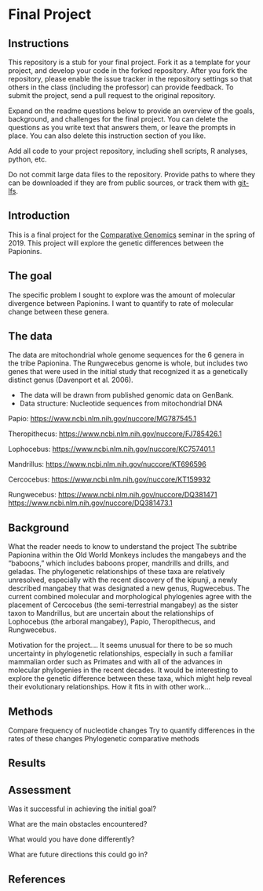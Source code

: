 # Final Project

## Instructions

This repository is a stub for your final project. Fork it as a template for your project, and develop your code in the forked repository. After you fork the repository, please enable the issue tracker in the repository settings so that others in the class (including the professor) can provide feedback. To submit the project, send a pull request to the original repository.

Expand on the readme questions below to provide an overview of the goals, background, and challenges for the final project. You can delete the questions as you write text that answers them, or leave the prompts in place. You can also delete this instruction section of you like.

Add all code to your project repository, including shell scripts, R analyses, python, etc.

Do not commit large data files to the repository. Provide paths to where they can be downloaded if they
are from public sources, or track them with [git-lfs](https://git-lfs.github.com).

## Introduction

This is a final project for the [Comparative Genomics](https://github.com/Yale-EEB723/syllabus) seminar in the spring of 2019. This project will explore the genetic differences between the Papionins.

## The goal

The specific problem I sought to explore was the amount of molecular divergence between Papionins. I want to quantify to rate of molecular change between these genera.

## The data

The data are mitochondrial whole genome sequences for the 6 genera in the tribe Papionina. The Rungwecebus genome is whole, but includes two genes that were used in the initial study that recognized it as a genetically distinct genus (Davenport et al. 2006).

- The data will be drawn from published genomic data on GenBank.
- Data structure: Nucleotide sequences from mitochondrial DNA

Papio: https://www.ncbi.nlm.nih.gov/nuccore/MG787545.1

Theropithecus: https://www.ncbi.nlm.nih.gov/nuccore/FJ785426.1

Lophocebus: https://www.ncbi.nlm.nih.gov/nuccore/KC757401.1

Mandrillus: https://www.ncbi.nlm.nih.gov/nuccore/KT696596

Cercocebus: https://www.ncbi.nlm.nih.gov/nuccore/KT159932

Rungwecebus: https://www.ncbi.nlm.nih.gov/nuccore/DQ381471
https://www.ncbi.nlm.nih.gov/nuccore/DQ381473.1

## Background
What the reader needs to know to understand the project
The subtribe Papionina within the Old World Monkeys includes the mangabeys and the “baboons,” which includes baboons proper, mandrills and drills, and geladas. The phylogenetic relationships of these taxa are relatively unresolved, especially with the recent discovery of the kipunji, a newly described mangabey that was designated a new genus, Rugwecebus. The current combined molecular and morphological phylogenies agree with the placement of Cercocebus (the semi-terrestrial mangabey) as the sister taxon to Mandrillus, but are uncertain about the relationships of Lophocebus (the arboral mangabey), Papio, Theropithecus, and Rungwecebus.


Motivation for the project....
It seems unusual for there to be so much uncertainty in phylogenetic relationships, especially in such a familiar mammalian order such as Primates and with all of the advances in molecular phylogenies in the recent decades. It would be interesting to explore the genetic difference between these taxa, which might help reveal their evolutionary relationships.
How it fits in with other work...


## Methods
Compare frequency of nucleotide changes
Try to quantify differences in the rates of these changes
Phylogenetic comparative methods


## Results


## Assessment

Was it successful in achieving the initial goal?

What are the main obstacles encountered?

What would you have done differently?

What are future directions this could go in?

## References
